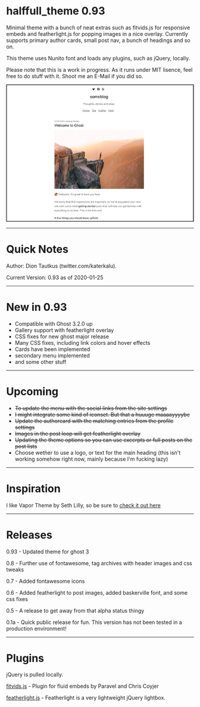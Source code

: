 # halffull_theme 0.93
Minimal theme with a bunch of neat extras such as fitvids.js for responsive embeds and featherlight.js for popping images in a nice overlay. Currently supports primary author cards, small post nav, a bunch of headings and so on.

This theme uses Nunito font and loads any plugins, such as jQuery, locally.

Please note that this is a work in progress. As it runs under MIT lisence, feel free to do stuff with it. Shoot me an E-Mail if you did so.

![Some Text](https://github.com/katerkalu/halffull_theme/blob/master/halffull_theme_1.png)

---

# Quick Notes

Author: Dion Tautkus (twitter.com/katerkalu).

Current Version: 0.93 as of 2020-01-25

---

# New in 0.93

* Compatible with Ghost 3.2.0 up
* Gallery support with featherlight overlay
* CSS fixes for new ghost major release
* Many CSS fixes, including link colors and hover effects
* Cards have been implemented
* secondary menu implemented
* and some other stuff

---

# Upcoming

* ~~To update the menu with the social links from the site settings~~
* ~~I might integrate some kind of iconset. But that a huuuge maaaayyyybe~~
* ~~Update the authorcard with the matching entries from the profile settings~~
* ~~Images in the post loop will get featherlight overlay~~
* ~~Updating the theme options so you can use excerpts or full posts on the post lists~~
* Choose wether to use a logo, or text for the main heading (this isn't working somehow right now, mainly because I'm fucking lazy)

---

# Inspiration

I like Vapor Theme by Seth Lilly, so be sure to [check it out here](https://github.com/sethlilly/Vapor)

---

# Releases

0.93 - Updated theme for ghost 3

0.8 - Further use of fontawesome, tag archives with header images and css tweaks

0.7 - Added fontawesome icons

0.6 - Added featherlight to post images, added baskerville font, and some css fixes

0.5 - A release to get away from that alpha status thingy

0.1a - Quick public release for fun. This version has not been tested in a production environment!

---

# Plugins

jQuery is pulled locally.

[fitvids.js](http://fitvidsjs.com/) - Plugin for fluid embeds by Paravel and Chris Coyjer

[featherlight.js](https://noelboss.github.io/featherlight/) - Featherlight is a very lightweight jQuery lightbox.
